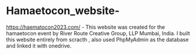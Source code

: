 # Hamaetocon_website-
https://haematocon2023.com/   -  This website was created for the hamaetocon event by River Route Creative Group, LLP Mumbai, India. I built this website entirely from scracth , also used PhpMyAdmin as the database and linked it with onedrive.
